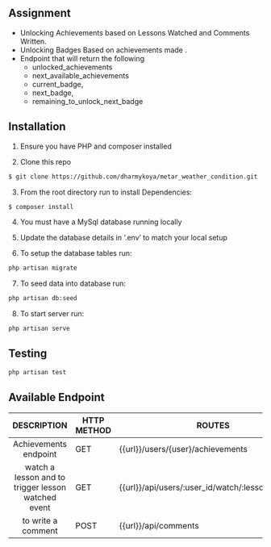 ## Assignment


- Unlocking Achievements based on Lessons Watched and Comments Written.
- Unlocking Badges Based on achievements made .
- Endpoint that will return the following
    - unlocked_achievements
    - next_available_achievements
    - current_badge,
    - next_badge,
    - remaining_to_unlock_next_badge

## Installation

1. Ensure you have PHP and composer installed

2. Clone this repo

```bash
$ git clone https://github.com/dharmykoya/metar_weather_condition.git
```

3. From the root directory run to install Dependencies:

```bash
$ composer install
```

4. You must have a MySql database running locally


5. Update the database details in ‘.env’ to match your local setup


6. To setup the database tables run:

```bash
php artisan migrate
```

7. To seed data into database run:

```bash
php artisan db:seed
```

8. To start server run:

```bash
php artisan serve
```

## Testing

```bash
php artisan test
```

## Available Endpoint

|                    DESCRIPTION                     | HTTP METHOD | ROUTES                                             |
|:--------------------------------------------------:|-------------|----------------------------------------------------|
|               Achievements endpoint                | GET         | {{url}}/users/{user}/achievements                  |
| watch a lesson and to trigger lesson watched event | GET         | {{url}}/api/users/:user_id/watch/:lesson_id/lesson |
|                 to write a comment                 | POST        | {{url}}/api/comments                               |

